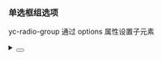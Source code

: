 ### 单选框组选项

yc-radio-group 通过 <yc-tag>options</yc-tag> 属性设置子元素

<div class="cell-demo vp-raw">
  <yc-space
    direction="vertical"
    size="large">
    <yc-radio-group
      v-model="value1"
      :options="plainOptions" />
    <yc-radio-group
      v-model="value2"
      :options="options" />
    <yc-radio-group
      v-model="value2"
      :options="options">
      <template #label="{ data }">
        <yc-tag>{{ data.label }}</yc-tag>
      </template>
    </yc-radio-group>
  </yc-space>
</div>

<script setup>
import { ref } from 'vue';
const value1 = ref('plain 1');
const plainOptions = ['plain 1', 'plain 2', 'plain 3'];
const value2 = ref('1');
const options = [
  { label: 'option 1', value: '1' },
  { label: 'option 2', value: '2' },
  { label: 'option 3', value: '3', disabled: true },
];
</script>

<details>
<summary>
 <button class="code-btn"  >
    <icon-code />
 </button>
</summary>

```vue
<template>
  <yc-space
    direction="vertical"
    size="large">
    <yc-radio-group
      v-model="value1"
      :options="plainOptions" />
    <yc-radio-group
      v-model="value2"
      :options="options" />
    <yc-radio-group
      v-model="value2"
      :options="options">
      <template #label="{ data }">
        <yc-tag>{{ data.label }}</yc-tag>
      </template>
    </yc-radio-group>
  </yc-space>
</template>

<script setup>
import { ref } from 'vue';
const value1 = ref('plain 1');
const plainOptions = ['plain 1', 'plain 2', 'plain 3'];
const value2 = ref('1');
const options = [
  { label: 'option 1', value: '1' },
  { label: 'option 2', value: '2' },
  { label: 'option 3', value: '3', disabled: true },
];
</script>
```

</details>
